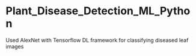 # Plant_Disease_Detection_ML_Python
Used AlexNet with Tensorflow DL framework for classifying diseased leaf images
